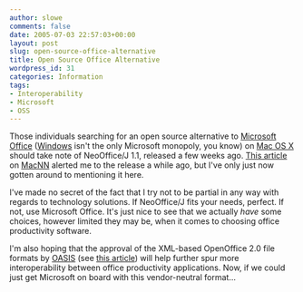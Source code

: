 ```yaml
---
author: slowe
comments: false
date: 2005-07-03 22:57:03+00:00
layout: post
slug: open-source-office-alternative
title: Open Source Office Alternative
wordpress_id: 31
categories: Information
tags:
- Interoperability
- Microsoft
- OSS
---
```


Those individuals searching for an open source alternative to [Microsoft Office](http://www.microsoft.com/office/) ([Windows](http://www.microsoft.com/windows/) isn't the only Microsoft monopoly, you know) on [Mac OS X](http://www.apple.com/macosx/) should take note of NeoOffice/J 1.1, released a few weeks ago. [This article](http://www.macnn.com/articles/05/06/21/neooffice.j.1.1.released/) on [MacNN](http://www.macnn.com/) alerted me to the release a while ago, but I've only just now gotten around to mentioning it here.

I've made no secret of the fact that I try not to be partial in any way with regards to technology solutions. If NeoOffice/J fits your needs, perfect. If not, use Microsoft Office. It's just nice to see that we actually _have_ some choices, however limited they may be, when it comes to choosing office productivity software.

I'm also hoping that the approval of the XML-based OpenOffice 2.0 file formats by [OASIS](http://www.oasis-open.org/) (see [this article](http://www.eweek.com/article2/0,1759,1819239,00.asp?)) will help further spur more interoperability between office productivity applications. Now, if we could just get Microsoft on board with this vendor-neutral format...
